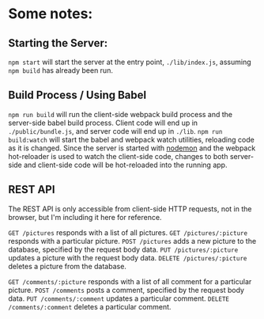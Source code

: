 Some notes:
==========

Starting the Server:
-------------------

`npm start` will start the server at the entry point, `./lib/index.js`, assuming `npm build` has already been run.

Build Process / Using Babel
---------------------------

`npm run build` will run the client-side webpack build process and the server-side babel build process. Client code will end up in `./public/bundle.js`, and server code will end up in `./lib`. `npm run build:watch` will start the babel and webpack watch utilities, reloading code as it is changed. Since the server is started with [nodemon](http://nodemon.io/) and the webpack hot-reloader is used to watch the client-side code, changes to both server-side and client-side code will be hot-reloaded into the running app.

REST API
--------

The REST API is only accessible from client-side HTTP requests, not in the browser, but I'm including it here for reference.

`GET /pictures` responds with a list of all pictures.
`GET /pictures/:picture` responds with a particular picture.
`POST /pictures` adds a new picture to the database, specified by the request body data.
`PUT /pictures/:picture` updates a picture with the request body data.
`DELETE /pictures/:picture` deletes a picture from the database.

`GET /comments/:picture` responds with a list of all comment for a particular picture.
`POST /comments` posts a comment, specified by the request body data.
`PUT /comments/:comment` updates a particular comment.
`DELETE /comments/:comment` deletes a particular comment.
